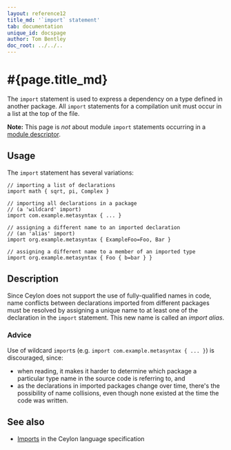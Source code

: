 ```yaml
---
layout: reference12
title_md: '`import` statement'
tab: documentation
unique_id: docspage
author: Tom Bentley
doc_root: ../../..
---
```


# #{page.title_md}

The `import` statement is used to express a dependency on a type defined 
in another package. All `import` statements for a compilation unit must
occur in a list at the top of the file.

**Note:** This page is *not* about module `import` statements occurring 
in a [module descriptor](../../structure/module#descriptor).

## Usage 

The `import` statement has several variations:

<!-- check:none -->
<!-- try: -->
    // importing a list of declarations
    import math { sqrt, pi, Complex }
    
    // importing all declarations in a package
    // (a 'wildcard' import)
    import com.example.metasyntax { ... }
    
    // assigning a different name to an imported declaration
    // (an 'alias' import)
    import org.example.metasyntax { ExampleFoo=Foo, Bar }

    // assigning a different name to a member of an imported type
    import org.example.metasyntax { Foo { b=bar } }

## Description

Since Ceylon does not support the use of fully-qualified names in code,
name conflicts between declarations imported from different packages 
must be resolved by assigning a unique name to at least one of the 
declaration in the `import` statement. This new name is called an
_import alias_.

### Advice

Use of wildcard `import`s (e.g. `import com.example.metasyntax { ... }`) 
is discouraged, since:

* when reading, it makes it harder to determine which package a particular 
  type name in the source code is referring to, and
* as the declarations in imported packages change over time, there's the 
  possibility of name collisions, even though none existed at the time 
  the code was written.

## See also

* [Imports](#{site.urls.spec_current}#imports) in the Ceylon language 
  specification
